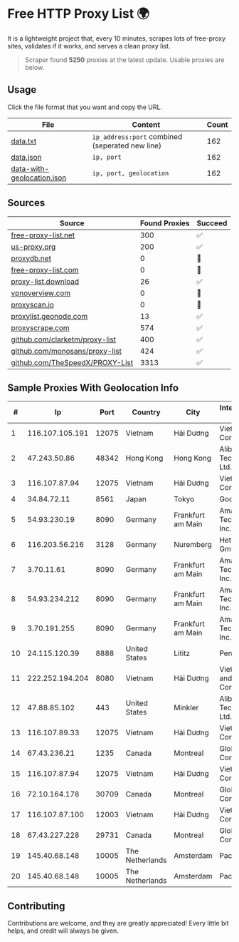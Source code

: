 
# Free HTTP Proxy List 🌍

It is a lightweight project that, every 10 minutes, scrapes lots of free-proxy sites, validates if it works, and serves a clean proxy list.


> Scraper found **5250** proxies at the latest update. Usable proxies are below.

## Usage

Click the file format that you want and copy the URL.


|File|Content|Count|
|----|-------|-----|
|[data.txt](https://raw.githubusercontent.com/themiralay/Proxy-List-World/master/data.txt)|`ip_address:port` combined (seperated new line)|162|
|[data.json](https://raw.githubusercontent.com/themiralay/Proxy-List-World/master/data.json)|`ip, port`|162|
|[data-with-geolocation.json](https://raw.githubusercontent.com/themiralay/Proxy-List-World/master/data-with-geolocation.json)|`ip, port, geolocation`|162|

## Sources

|Source|Found Proxies|Succeed|
|------|-------------|-------|
|[free-proxy-list.net](https://free-proxy-list.net)|300|✅|
|[us-proxy.org](https://www.us-proxy.org)|200|✅|
|[proxydb.net](http://proxydb.net)|0|🚫|
|[free-proxy-list.com](https://free-proxy-list.com/?page=&port=&type%5B%5D=http&type%5B%5D=https&up_time=0&search=Search)|0|🚫|
|[proxy-list.download](https://www.proxy-list.download/HTTP)|26|✅|
|[vpnoverview.com](https://vpnoverview.com/privacy/anonymous-browsing/free-proxy-servers)|0|🚫|
|[proxyscan.io](https://www.proxyscan.io)|0|🚫|
|[proxylist.geonode.com](https://proxylist.geonode.com/api/proxy-list?limit=300&page=1&sort_by=lastChecked&sort_type=desc&protocols=http,https)|13|✅|
|[proxyscrape.com](https://api.proxyscrape.com/v2/?request=displayproxies&protocol=http&timeout=10000&country=all&ssl=all&anonymity=all)|574|✅|
|[github.com/clarketm/proxy-list](https://raw.githubusercontent.com/clarketm/proxy-list/master/proxy-list-raw.txt)|400|✅|
|[github.com/monosans/proxy-list](https://raw.githubusercontent.com/monosans/proxy-list/main/proxies/http.txt)|424|✅|
|[github.com/TheSpeedX/PROXY-List](https://raw.githubusercontent.com/TheSpeedX/PROXY-List/master/http.txt)|3313|✅|


## Sample Proxies With Geolocation Info

|#|Ip|Port|Country|City|Internet Service Provider|
|-|--|----|-------|----|-------------------------|
|1|116.107.105.191|12075|Vietnam|Hải Dương|Viettel Corporation|
|2|47.243.50.86|48342|Hong Kong|Hong Kong|Alibaba (US) Technology Co., Ltd.|
|3|116.107.87.94|12075|Vietnam|Hải Dương|Viettel Corporation|
|4|34.84.72.11|8561|Japan|Tokyo|Google LLC|
|5|54.93.230.19|8090|Germany|Frankfurt am Main|Amazon Technologies Inc.|
|6|116.203.56.216|3128|Germany|Nuremberg|Hetzner Online GmbH|
|7|3.70.11.61|8090|Germany|Frankfurt am Main|Amazon Technologies Inc.|
|8|54.93.234.212|8090|Germany|Frankfurt am Main|Amazon Technologies Inc.|
|9|3.70.191.255|8090|Germany|Frankfurt am Main|Amazon Technologies Inc.|
|10|24.115.120.39|8888|United States|Lititz|PenTeleData Inc.|
|11|222.252.194.204|8080|Vietnam|Hải Dương|VietNam Post and Telecom Corporation|
|12|47.88.85.102|443|United States|Minkler|Alibaba (US) Technology Co., Ltd.|
|13|116.107.89.33|12075|Vietnam|Hải Dương|Viettel Corporation|
|14|67.43.236.21|1235|Canada|Montreal|GloboTech Communications|
|15|116.107.87.94|12075|Vietnam|Hải Dương|Viettel Corporation|
|16|72.10.164.178|30709|Canada|Montreal|GloboTech Communications|
|17|116.107.87.100|12003|Vietnam|Hải Dương|Viettel Corporation|
|18|67.43.227.228|29731|Canada|Montreal|GloboTech Communications|
|19|145.40.68.148|10005|The Netherlands|Amsterdam|Packet Host, Inc.|
|20|145.40.68.148|10005|The Netherlands|Amsterdam|Packet Host, Inc.|



## Contributing

Contributions are welcome, and they are greatly appreciated! Every
little bit helps, and credit will always be given.

